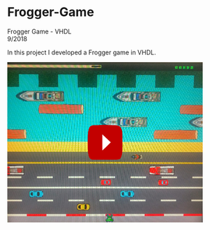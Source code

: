 # Frogger-Game
Frogger Game - VHDL<br/>
9/2018

In this project I developed a Frogger game in VHDL. <br/>



[![Watch the video](images/Frogger_play.png)](https://youtu.be/YOs4VsnLfNM)

